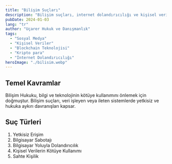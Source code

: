 ```yaml
---
title: "Bilişim Suçları"
description: "Bilişim suçları, internet dolandırıcılığı ve kişisel verilerin korunması alanında avukatlık hizmetleri."
pubDate: 2024-01-03
lang: "tr"
author: "Uçarer Hukuk ve Danışmanlık"
tags:
  - "Sosyal Medya"
  - "Kişisel Veriler"
  - "Blockchain Teknolojisi"
  - "Kripto para"
  - "İnternet Dolandırıcılığı"
heroImage: "./bilisim.webp"
---
```


## Temel Kavramlar
Bilişim Hukuku, bilgi ve teknolojinin kötüye kullanımını önlemek için doğmuştur. Bilişim suçları, veri işleyen veya ileten sistemlerde yetkisiz ve hukuka aykırı davranışları kapsar.

## Suç Türleri
<ol>
  <li>Yetkisiz Erişim</li>
  <li>Bilgisayar Sabotajı</li>
  <li>Bilgisayar Yoluyla Dolandırıcılık</li>
  <li>Kişisel Verilerin Kötüye Kullanımı</li>
  <li>Sahte Kişilik</li>
</ol>